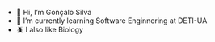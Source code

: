 - 👋 Hi, I’m Gonçalo Silva
- 🌱 I’m currently learning Software Enginnering at DETI-UA
- 🪲 I also like Biology
<!---
goncalooliveirasilva/goncalooliveirasilva is a ✨ special ✨ repository because its `README.md` (this file) appears on your GitHub profile.
You can click the Preview link to take a look at your changes.
--->
